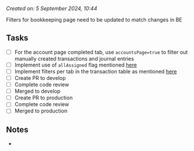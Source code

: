 *Created on: 5 September 2024, 10:44*

Filters for bookkeeping page need to be updated to match changes in BE

## Tasks
- [ ] For the account page completed tab, use `accountsPage=true` to filter out manually created transactions and journal entries
- [ ] Implement use of `allAssigned` flag mentioned [here](https://zibo-workspace.slack.com/archives/D03G7BFBQK1/p1724283808385129)
- [ ] Implement filters per tab in the transaction table as mentioned [here](https://zibo-workspace.slack.com/archives/D03G7BFBQK1/p1723670031325839)
- [ ] Create PR to develop
- [ ] Complete code review
- [ ] Merged to develop
- [ ] Create PR to production
- [ ] Complete code review
- [ ] Merged to production

## Notes
- 